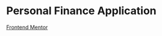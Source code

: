 # Personal Finance Application

[Frontend Mentor](https://www.frontendmentor.io/challenges/personal-finance-app-JfjtZgyMt1)
